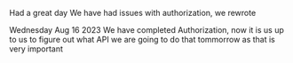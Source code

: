 Had a great day
We have had issues with authorization, we rewrote

Wednesday Aug 16 2023
We have completed Authorization, now it is us up to us to figure out what API we are going to do that tommorrow as that is very important
